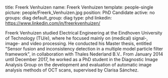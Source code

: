 title: Freerk Venhuizen
name: Freerk Venhuizen
template: people-single
picture: people/Freerk_Venhuizen.jpg
position: PhD Candidate
active: no
groups: diag
default_group: diag
type: phd
linkedin: https://www.linkedin.com/in/freerkvenhuizen/

Freerk Venhuizen studied Electrical Engineering at the Eindhoven University of Technology (TU/e), where he focused mainly on (medical) signal-, image- and video processing. He conducted his Master thesis, entitled "Sensor fusion and inconsistency detection in a multiple model particle filter framework", in collaboration with Thales Nederland B.V.. From January 2014 until December 2017, he worked as a PhD student in the Diagnostic Image Analysis Group on the development and evaluation of automatic image analysis methods of OCT scans, supervised by Clarisa Sánchez.
